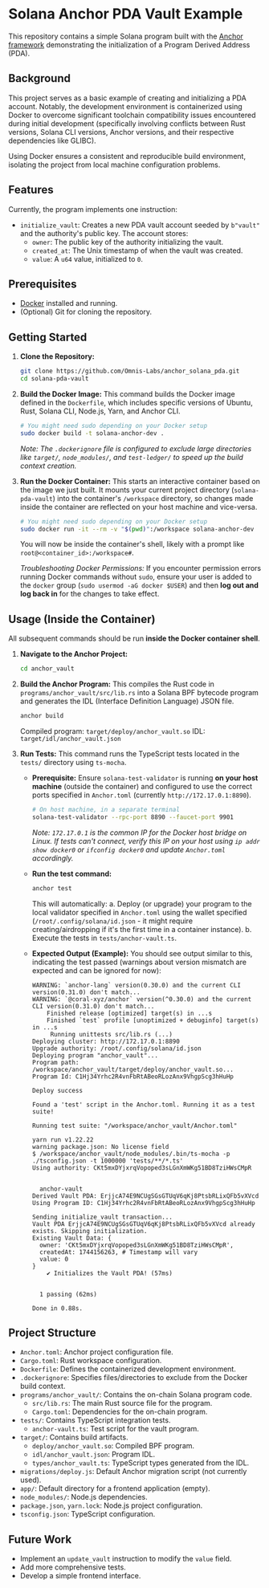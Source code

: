 # Solana Anchor PDA Vault Example

This repository contains a simple Solana program built with the [Anchor framework](https://www.anchor-lang.com/) demonstrating the initialization of a Program Derived Address (PDA).

## Background

This project serves as a basic example of creating and initializing a PDA account. Notably, the development environment is containerized using Docker to overcome significant toolchain compatibility issues encountered during initial development (specifically involving conflicts between Rust versions, Solana CLI versions, Anchor versions, and their respective dependencies like GLIBC).

Using Docker ensures a consistent and reproducible build environment, isolating the project from local machine configuration problems.

## Features

Currently, the program implements one instruction:

*   `initialize_vault`: Creates a new PDA vault account seeded by `b"vault"` and the authority's public key. The account stores:
    *   `owner`: The public key of the authority initializing the vault.
    *   `created_at`: The Unix timestamp of when the vault was created.
    *   `value`: A `u64` value, initialized to `0`.

## Prerequisites

*   [Docker](https://docs.docker.com/get-docker/) installed and running.
*   (Optional) Git for cloning the repository.

## Getting Started

1.  **Clone the Repository:**
    ```bash
    git clone https://github.com/Omnis-Labs/anchor_solana_pda.git
    cd solana-pda-vault
    ```

2.  **Build the Docker Image:**
    This command builds the Docker image defined in the `Dockerfile`, which includes specific versions of Ubuntu, Rust, Solana CLI, Node.js, Yarn, and Anchor CLI.
    ```bash
    # You might need sudo depending on your Docker setup
    sudo docker build -t solana-anchor-dev .
    ```
    *Note: The `.dockerignore` file is configured to exclude large directories like `target/`, `node_modules/`, and `test-ledger/` to speed up the build context creation.* 

3.  **Run the Docker Container:**
    This starts an interactive container based on the image we just built. It mounts your current project directory (`solana-pda-vault`) into the container's `/workspace` directory, so changes made inside the container are reflected on your host machine and vice-versa.
    ```bash
    # You might need sudo depending on your Docker setup
    sudo docker run -it --rm -v "$(pwd)":/workspace solana-anchor-dev
    ```
    You will now be inside the container's shell, likely with a prompt like `root@<container_id>:/workspace#`.

    *Troubleshooting Docker Permissions:* If you encounter permission errors running Docker commands without `sudo`, ensure your user is added to the `docker` group (`sudo usermod -aG docker $USER`) and then **log out and log back in** for the changes to take effect.

## Usage (Inside the Container)

All subsequent commands should be run **inside the Docker container shell**.

1.  **Navigate to the Anchor Project:**
    ```bash
    cd anchor_vault
    ```

2.  **Build the Anchor Program:**
    This compiles the Rust code in `programs/anchor_vault/src/lib.rs` into a Solana BPF bytecode program and generates the IDL (Interface Definition Language) JSON file.
    ```bash
    anchor build
    ```
    Compiled program: `target/deploy/anchor_vault.so`
    IDL: `target/idl/anchor_vault.json`

3.  **Run Tests:**
    This command runs the TypeScript tests located in the `tests/` directory using `ts-mocha`.

    *   **Prerequisite:** Ensure `solana-test-validator` is running **on your host machine** (outside the container) and configured to use the correct ports specified in `Anchor.toml` (currently `http://172.17.0.1:8890`).
        ```bash
        # On host machine, in a separate terminal
        solana-test-validator --rpc-port 8890 --faucet-port 9901
        ```
        *Note: `172.17.0.1` is the common IP for the Docker host bridge on Linux. If tests can't connect, verify this IP on your host using `ip addr show docker0` or `ifconfig docker0` and update `Anchor.toml` accordingly.* 

    *   **Run the test command:**
        ```bash
        anchor test
        ```
        This will automatically:
        a. Deploy (or upgrade) your program to the local validator specified in `Anchor.toml` using the wallet specified (`/root/.config/solana/id.json` - it might require creating/airdropping if it's the first time in a container instance).
        b. Execute the tests in `tests/anchor-vault.ts`.

    *   **Expected Output (Example):** You should see output similar to this, indicating the test passed (warnings about version mismatch are expected and can be ignored for now):
        ```text
        WARNING: `anchor-lang` version(0.30.0) and the current CLI version(0.31.0) don't match...
        WARNING: `@coral-xyz/anchor` version(^0.30.0) and the current CLI version(0.31.0) don't match...
            Finished release [optimized] target(s) in ...s
            Finished `test` profile [unoptimized + debuginfo] target(s) in ...s
             Running unittests src/lib.rs (...)
        Deploying cluster: http://172.17.0.1:8890
        Upgrade authority: /root/.config/solana/id.json
        Deploying program "anchor_vault"...
        Program path: /workspace/anchor_vault/target/deploy/anchor_vault.so...
        Program Id: C1Hj34Yrhc2R4vnFbRtABeoRLozAnx9VhgpScg3hHuHp

        Deploy success

        Found a 'test' script in the Anchor.toml. Running it as a test suite!

        Running test suite: "/workspace/anchor_vault/Anchor.toml"

        yarn run v1.22.22
        warning package.json: No license field
        $ /workspace/anchor_vault/node_modules/.bin/ts-mocha -p ./tsconfig.json -t 1000000 'tests/**/*.ts'
        Using authority: CKt5mxDYjxrqVopoped3sLGnXmWKg51BD8TziHWsCMpR


          anchor-vault
        Derived Vault PDA: ErjjcA74E9NCUgSGsGTUqV6qKj8PtsbRLixQFb5vXVcd
        Using Program ID: C1Hj34Yrhc2R4vnFbRtABeoRLozAnx9VhgpScg3hHuHp

        Sending initialize_vault transaction...
        Vault PDA ErjjcA74E9NCUgSGsGTUqV6qKj8PtsbRLixQFb5vXVcd already exists. Skipping initialization.
        Existing Vault Data: {
          owner: 'CKt5mxDYjxrqVopoped3sLGnXmWKg51BD8TziHWsCMpR',
          createdAt: 1744156263, # Timestamp will vary
          value: 0
        }
            ✔ Initializes the Vault PDA! (57ms)


          1 passing (62ms)

        Done in 0.88s.
        ```

## Project Structure

*   `Anchor.toml`: Anchor project configuration file.
*   `Cargo.toml`: Rust workspace configuration.
*   `Dockerfile`: Defines the containerized development environment.
*   `.dockerignore`: Specifies files/directories to exclude from the Docker build context.
*   `programs/anchor_vault/`: Contains the on-chain Solana program code.
    *   `src/lib.rs`: The main Rust source file for the program.
    *   `Cargo.toml`: Dependencies for the on-chain program.
*   `tests/`: Contains TypeScript integration tests.
    *   `anchor-vault.ts`: Test script for the vault program.
*   `target/`: Contains build artifacts.
    *   `deploy/anchor_vault.so`: Compiled BPF program.
    *   `idl/anchor_vault.json`: Program IDL.
    *   `types/anchor_vault.ts`: TypeScript types generated from the IDL.
*   `migrations/deploy.js`: Default Anchor migration script (not currently used).
*   `app/`: Default directory for a frontend application (empty).
*   `node_modules/`: Node.js dependencies.
*   `package.json`, `yarn.lock`: Node.js project configuration.
*   `tsconfig.json`: TypeScript configuration.

## Future Work

*   Implement an `update_vault` instruction to modify the `value` field.
*   Add more comprehensive tests.
*   Develop a simple frontend interface. 

